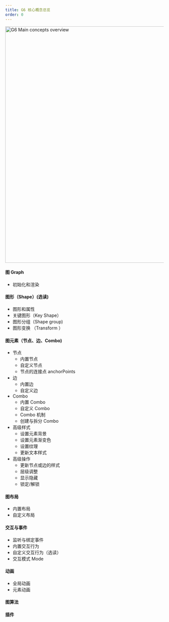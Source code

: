 ```yaml
---
title: G6 核心概念总览
order: 0
---
```

<img src='https://gw.alipayobjects.com/mdn/rms_f8c6a0/afts/img/A*I0RoTKgsvSEAAAAAAAAAAAAAARQnAQ' width='750' alt='G6 Main concepts overview'/>

#### 图 Graph
  - 初始化和渲染

#### 图形（Shape）(选读)
  - 图形和属性
  - 关键图形（Key Shape）
  - 图形分组（Shape group) 
  - 图形变换 （Transform ）

#### 图元素（节点、边、Combo)
  - 节点
    - 内置节点
    - 自定义节点
    - 节点的连接点 anchorPoints
  - 边
    - 内置边
    - 自定义边
  - Combo
    - 内置 Combo
    - 自定义 Combo
    - Combo 机制
    - 创建与拆分 Combo   
  - 高级样式
    - 设置元素背景
    - 设置元素渐变色
    - 设置纹理
    - 更新文本样式
  - 高级操作
    - 更新节点或边的样式
    - 层级调整
    - 显示隐藏
    - 锁定/解锁

#### 图布局
  - 内置布局
  - 自定义布局

#### 交互与事件
  - 监听与绑定事件
  - 内置交互行为
  - 自定义交互行为（选读）
  - 交互模式 Mode

#### 动画
  - 全局动画
  - 元素动画

#### 图算法
#### 插件
